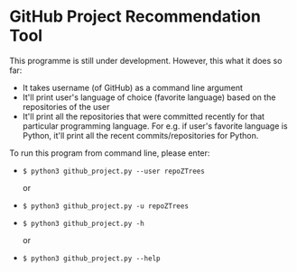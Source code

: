 # GitHub Project Recommendation Tool

This programme is still under development. However, this what it does so far:
  
  - It takes username (of GitHub) as a command line argument 
  - It'll print user's language of choice (favorite language) based on the repositories of the user  
  - It'll print all the repositories that were committed recently for that particular programming 
    language. For e.g. if user's favorite language is Python, it'll print all the recent commits/repositories for Python.

To run this program from command line, please enter:

  - `$ python3 github_project.py --user repoZTrees`     
      
      or
               
  - `$ python3 github_project.py -u repoZTrees` 
  
  
  - `$ python3 github_project.py -h`

      or 
    
  - `$ python3 github_project.py --help`

                    

